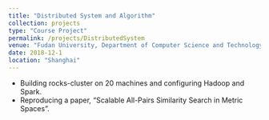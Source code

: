 ```yaml
---
title: "Distributed System and Algorithm"
collection: projects
type: "Course Project"
permalink: /projects/DistributedSystem
venue: "Fudan University, Department of Computer Science and Technology"
date: 2018-12-1
location: "Shanghai"
---
```


* Building rocks-cluster on 20 machines and configuring Hadoop and Spark.
* Reproducing a paper, “Scalable All-Pairs Similarity Search in Metric Spaces”.

